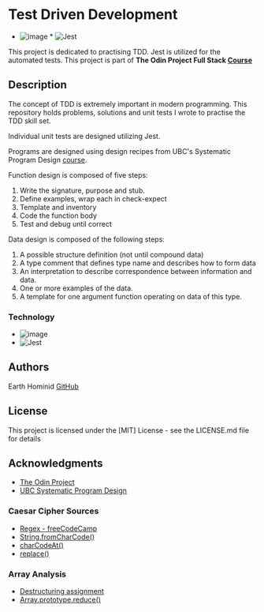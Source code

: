 # Test Driven Development

* ![image](https://img.shields.io/badge/JavaScript-323330?style=for-the-badge&logo=javascript&logoColor=F7DF1E) * ![Jest](https://img.shields.io/badge/-jest-%23C21325?style=for-the-badge&logo=jest&logoColor=white)


This project is dedicated to practising TDD. Jest is utilized for the automated tests. This project is part of **The Odin Project Full Stack [Course](https://www.theodinproject.com/paths/full-stack-javascript/courses/javascript/lessons/testing-basics)**

## Description

The concept of TDD is extremely important in modern programming. This repository holds problems, solutions and unit tests I wrote to practise the TDD skill set. 

Individual unit tests are designed utilizing Jest. 

Programs are designed using design recipes from UBC's  Systematic Program Design [course](https://edge.edx.org/courses/course-v1:UBC+CPSC110+2017S/77860a93562d40bda45e452ea064998b/). 

Function design is composed of five steps:
1. Write the signature, purpose and stub.
2. Define examples, wrap each in check-expect
3. Template and inventory
4. Code the function body
5. Test and debug until correct

Data design is composed of the following steps:
1. A possible structure definition (not until compound data)
2. A type comment that defines type name and describes how to form data
3. An interpretation to describe correspondence between information and data.
4. One or more examples of the data.
5. A template for one argument function operating on data of this type.

### Technology
* ![image](https://img.shields.io/badge/JavaScript-323330?style=for-the-badge&logo=javascript&logoColor=F7DF1E)
* ![Jest](https://img.shields.io/badge/-jest-%23C21325?style=for-the-badge&logo=jest&logoColor=white)


## Authors

Earth Hominid 
[GitHub](https://github.com/Earth-Hominid)

## License

This project is licensed under the [MIT] License - see the LICENSE.md file for details

## Acknowledgments

* [The Odin Project](https://www.theodinproject.com/paths/full-stack-javascript/courses/javascript/lessons/testing-practice)
* [UBC Systematic Program Design](https://edge.edx.org/courses/course-v1:UBC+CPSC110+2017S/77860a93562d40bda45e452ea064998b/)

### Caesar Cipher Sources

* [Regex - freeCodeCamp](https://www.freecodecamp.org/learn/javascript-algorithms-and-data-structures/regular-expressions/match-letters-of-the-alphabet)
* [String.fromCharCode()](https://developer.mozilla.org/en-US/docs/Web/JavaScript/Reference/Global_Objects/String/fromCharCode)
* [charCodeAt()](https://developer.mozilla.org/en-US/docs/Web/JavaScript/Reference/Global_Objects/String/charCodeAt)
* [replace()](https://www.w3schools.com/js/js_regexp.asp)

### Array Analysis

* [Destructuring assignment](https://developer.mozilla.org/en-US/docs/Web/JavaScript/Reference/Operators/Destructuring_assignment)
* [Array.prototype.reduce()](https://developer.mozilla.org/en-US/docs/Web/JavaScript/Reference/Global_Objects/Array/Reduce)
